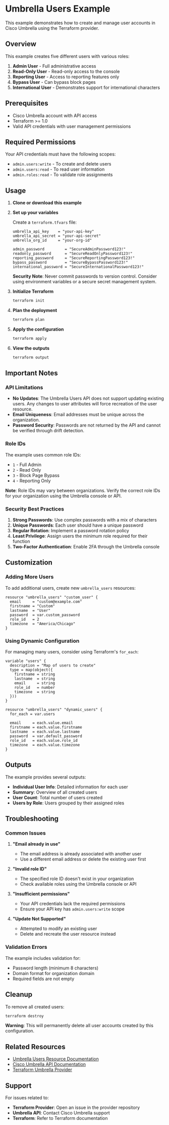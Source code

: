 # Umbrella Users Example

This example demonstrates how to create and manage user accounts in Cisco Umbrella using the Terraform provider.

## Overview

This example creates five different users with various roles:

1. **Admin User** - Full administrative access
2. **Read-Only User** - Read-only access to the console
3. **Reporting User** - Access to reporting features only
4. **Bypass User** - Can bypass block pages
5. **International User** - Demonstrates support for international characters

## Prerequisites

- Cisco Umbrella account with API access
- Terraform >= 1.0
- Valid API credentials with user management permissions

## Required Permissions

Your API credentials must have the following scopes:
- `admin.users:write` - To create and delete users
- `admin.users:read` - To read user information
- `admin.roles:read` - To validate role assignments

## Usage

1. **Clone or download this example**

2. **Set up your variables**

   Create a `terraform.tfvars` file:
   ```hcl
   umbrella_api_key    = "your-api-key"
   umbrella_api_secret = "your-api-secret"
   umbrella_org_id     = "your-org-id"
   
   admin_password         = "SecureAdminPassword123!"
   readonly_password      = "SecureReadOnlyPassword123!"
   reporting_password     = "SecureReportingPassword123!"
   bypass_password        = "SecureBypassPassword123!"
   international_password = "SecureInternationalPassword123!"
   ```

   **Security Note**: Never commit passwords to version control. Consider using environment variables or a secure secret management system.

3. **Initialize Terraform**
   ```bash
   terraform init
   ```

4. **Plan the deployment**
   ```bash
   terraform plan
   ```

5. **Apply the configuration**
   ```bash
   terraform apply
   ```

6. **View the outputs**
   ```bash
   terraform output
   ```

## Important Notes

### API Limitations

- **No Updates**: The Umbrella Users API does not support updating existing users. Any changes to user attributes will force recreation of the user resource.
- **Email Uniqueness**: Email addresses must be unique across the organization.
- **Password Security**: Passwords are not returned by the API and cannot be verified through drift detection.

### Role IDs

The example uses common role IDs:
- `1` - Full Admin
- `2` - Read Only  
- `3` - Block Page Bypass
- `4` - Reporting Only

**Note**: Role IDs may vary between organizations. Verify the correct role IDs for your organization using the Umbrella console or API.

### Security Best Practices

1. **Strong Passwords**: Use complex passwords with a mix of characters
2. **Unique Passwords**: Each user should have a unique password
3. **Regular Rotation**: Implement a password rotation policy
4. **Least Privilege**: Assign users the minimum role required for their function
5. **Two-Factor Authentication**: Enable 2FA through the Umbrella console

## Customization

### Adding More Users

To add additional users, create new `umbrella_users` resources:

```hcl
resource "umbrella_users" "custom_user" {
  email     = "custom@example.com"
  firstname = "Custom"
  lastname  = "User"
  password  = var.custom_password
  role_id   = 2
  timezone  = "America/Chicago"
}
```

### Using Dynamic Configuration

For managing many users, consider using Terraform's `for_each`:

```hcl
variable "users" {
  description = "Map of users to create"
  type = map(object({
    firstname = string
    lastname  = string
    email     = string
    role_id   = number
    timezone  = string
  }))
}

resource "umbrella_users" "dynamic_users" {
  for_each = var.users
  
  email     = each.value.email
  firstname = each.value.firstname
  lastname  = each.value.lastname
  password  = var.default_password
  role_id   = each.value.role_id
  timezone  = each.value.timezone
}
```

## Outputs

The example provides several outputs:

- **Individual User Info**: Detailed information for each user
- **Summary**: Overview of all created users
- **User Count**: Total number of users created
- **Users by Role**: Users grouped by their assigned roles

## Troubleshooting

### Common Issues

1. **"Email already in use"**
   - The email address is already associated with another user
   - Use a different email address or delete the existing user first

2. **"Invalid role ID"**
   - The specified role ID doesn't exist in your organization
   - Check available roles using the Umbrella console or API

3. **"Insufficient permissions"**
   - Your API credentials lack the required permissions
   - Ensure your API key has `admin.users:write` scope

4. **"Update Not Supported"**
   - Attempted to modify an existing user
   - Delete and recreate the user resource instead

### Validation Errors

The example includes validation for:
- Password length (minimum 8 characters)
- Domain format for organization domain
- Required fields are not empty

## Cleanup

To remove all created users:

```bash
terraform destroy
```

**Warning**: This will permanently delete all user accounts created by this configuration.

## Related Resources

- [Umbrella Users Resource Documentation](../../docs/resources/users.md)
- [Cisco Umbrella API Documentation](https://docs.umbrella.com/umbrella-api/)
- [Terraform Umbrella Provider](https://registry.terraform.io/providers/mantisec/umbrella/latest)

## Support

For issues related to:
- **Terraform Provider**: Open an issue in the provider repository
- **Umbrella API**: Contact Cisco Umbrella support
- **Terraform**: Refer to Terraform documentation